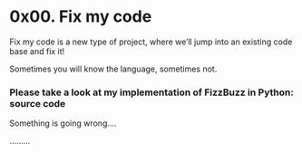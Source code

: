 # 0x00. Fix my code
Fix my code is a new type of project, where we’ll jump into an existing code base and fix it!

Sometimes you will know the language, sometimes not.

### Please take a look at my implementation of FizzBuzz in Python: source code

Something is going wrong….

.........
